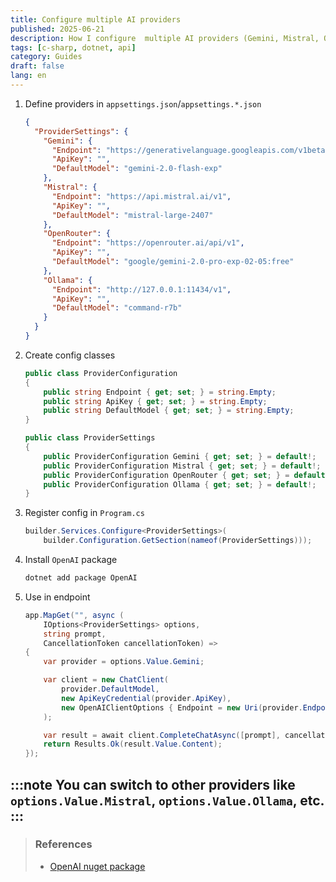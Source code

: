 ```yaml
---
title: Configure multiple AI providers
published: 2025-06-21
description: How I configure  multiple AI providers (Gemini, Mistral, Ollama...)
tags: [c-sharp, dotnet, api]
category: Guides
draft: false 
lang: en
---
```

1. Define providers in `appsettings.json`/`appsettings.*.json`
    ```json title="appsettings.*.json"
    {
      "ProviderSettings": {
        "Gemini": {
          "Endpoint": "https://generativelanguage.googleapis.com/v1beta",
          "ApiKey": "",
          "DefaultModel": "gemini-2.0-flash-exp"
        },
        "Mistral": {
          "Endpoint": "https://api.mistral.ai/v1",
          "ApiKey": "",
          "DefaultModel": "mistral-large-2407"
        },
        "OpenRouter": {
          "Endpoint": "https://openrouter.ai/api/v1",
          "ApiKey": "",
          "DefaultModel": "google/gemini-2.0-pro-exp-02-05:free"
        },
        "Ollama": {
          "Endpoint": "http://127.0.0.1:11434/v1",
          "ApiKey": "",
          "DefaultModel": "command-r7b"
        }
      }
    }
    ```
1. Create config classes
    ```csharp title="ProviderConfiguration.cs"
    public class ProviderConfiguration
    {
        public string Endpoint { get; set; } = string.Empty;
        public string ApiKey { get; set; } = string.Empty;
        public string DefaultModel { get; set; } = string.Empty;
    }
    ```
    ```csharp title="ProviderSettings.cs"
    public class ProviderSettings
    {
        public ProviderConfiguration Gemini { get; set; } = default!;
        public ProviderConfiguration Mistral { get; set; } = default!;
        public ProviderConfiguration OpenRouter { get; set; } = default!;
        public ProviderConfiguration Ollama { get; set; } = default!;
    }
    ```
1. Register config in `Program.cs`
    ```csharp
    builder.Services.Configure<ProviderSettings>(
        builder.Configuration.GetSection(nameof(ProviderSettings)));
    ```
1. Install `OpenAI` package
    ```bash
    dotnet add package OpenAI
    ```
1. Use in endpoint
    ```csharp {6}
    app.MapGet("", async (
        IOptions<ProviderSettings> options,
        string prompt,
        CancellationToken cancellationToken) =>
    {
        var provider = options.Value.Gemini;

        var client = new ChatClient(
            provider.DefaultModel,
            new ApiKeyCredential(provider.ApiKey),
            new OpenAIClientOptions { Endpoint = new Uri(provider.Endpoint) }
        );

        var result = await client.CompleteChatAsync([prompt], cancellationToken);
        return Results.Ok(result.Value.Content);
    });
    ```
:::note
You can switch to other providers like `options.Value.Mistral`, `options.Value.Ollama`, etc.
:::
---
> ### References
> - [OpenAI nuget package](https://www.nuget.org/packages/OpenAI/)